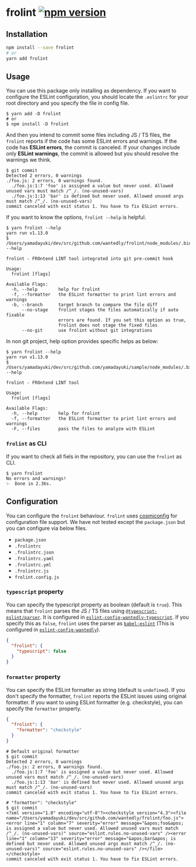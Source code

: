 # frolint [![npm version](https://badge.fury.io/js/frolint.svg)](https://badge.fury.io/js/frolint)

## Installation

```sh
npm install --save frolint
# or
yarn add frolint
```

## Usage

You can use this package only installing as dependency. If you want to configure the ESLint configuration, you should locate the `.eslintrc` for your root directory and you specify the file in config file.

```sh-session
$ yarn add -D frolint
# or
$ npm install -D frolint
```

And then you intend to commit some files including JS / TS files, the `frolint` reports if the code has some ESLint errors and warnings. If the code has **ESLint errors**, the commit is canceled. If your changes include only **ESLint warnings**, the commit is allowed but you should resolve the warnings we think.

```sh-session
$ git commit
Detected 2 errors, 0 warnings
./foo.js: 2 errors, 0 warnings found.
  ./foo.js:1:7 'foo' is assigned a value but never used. Allowed unused vars must match /^_/. (no-unused-vars)
  ./foo.js:1:13 'bar' is defined but never used. Allowed unused args must match /^_/. (no-unused-vars)
commit canceled with exit status 1. You have to fix ESLint errors.
```

If you want to know the options, `frolint --help` is helpful.

```
$ yarn frolint --help
yarn run v1.13.0
$ /Users/yamadayuki/dev/src/github.com/wantedly/frolint/node_modules/.bin/frolint --help

frolint - FROntend LINT tool integrated into git pre-commit hook

Usage:
  frolint [flags]

Available Flags:
  -h, --help        help for frolint
  -f, --formatter   the ESLint formatter to print lint errors and warnings
  -b, --branch      target branch to compare the file diff
      --no-stage    frolint stages the files automatically if auto fixable
                    errors are found. If you set this option as true,
                    frolint does not stage the fixed files
      --no-git      use frolint without git integrations
```

In non git project, help option provides specific helps as below:

```
$ yarn frolint --help
yarn run v1.13.0
$ /Users/yamadayuki/dev/src/github.com/yamadayuki/sample/node_modules/.bin/frolint --help

frolint - FROntend LINT tool

Usage:
  frolint [flags]

Available Flags:
  -h, --help        help for frolint
  -f, --formatter   the ESLint formatter to print lint errors and warnings
  -F, --files       pass the files to analyze with ESLint
```

### `frolint` as CLI

If you want to check all fiels in the repository, you can use the `frolint` as CLI.

```sh-session
$ yarn frolint
No errors and warnings!
✨  Done in 2.36s.
```

## Configuration

You can configure the `frolint` behaviour. `frolint` uses [cosmiconfig](https://github.com/davidtheclark/cosmiconfig) for configuration file support. We have not tested except the `package.json` but you can configure via below files.

- `package.json`
- `.frolintrc`
- `.frolintrc.json`
- `.frolintrc.yaml`
- `.frolintrc.yml`
- `.frolintrc.js`
- `frolint.config.js`

### `typescript` property

You can specify the typescript property as boolean (default is `true`). This means that `frolint` parses the JS / TS files using [`@typescript-eslint/parser`](https://github.com/typescript-eslint/typescript-eslint/tree/master/packages/parser). It is configured in [`eslint-config-wantedly-typescript`](https://github.com/wantedly/frolint/tree/master/packages/eslint-config-wantedly-typescript). If you specify this as `false`, `frolint` uses the parser as [`babel-eslint`](https://github.com/babel/babel-eslint) (This is configured in [`eslint-config-wantedly`](https://github.com/wantedly/frolint/tree/master/packages/eslint-config-wantedly)).

```json
{
  "frolint": {
    "typescript": false
  }
}
```

### `formatter` property

You can specify the ESLint formatter as string (default is `undefined`). If you don't specify the formatter, `frolint` reports the ESLint issues using original formatter. If you want to using ESLint formatter (e.g. checkstyle), you can specify the `formatter` property.

```json
{
  "frolint": {
    "formatter": "checkstyle"
  }
}
```

```sh-session
# Default original formatter
$ git commit
Detected 2 errors, 0 warnings
./foo.js: 2 errors, 0 warnings found.
  ./foo.js:1:7 'foo' is assigned a value but never used. Allowed unused vars must match /^_/. (no-unused-vars)
  ./foo.js:1:13 'bar' is defined but never used. Allowed unused args must match /^_/. (no-unused-vars)
commit canceled with exit status 1. You have to fix ESLint errors.

# "formatter": "checkstyle"
$ git commit
<?xml version="1.0" encoding="utf-8"?><checkstyle version="4.3"><file name="/Users/yamadayuki/dev/src/github.com/wantedly/frolint/foo.js"><error line="1" column="7" severity="error" message="&apos;foo&apos; is assigned a value but never used. Allowed unused vars must match /^_/. (no-unused-vars)" source="eslint.rules.no-unused-vars" /><error line="1" column="13" severity="error" message="&apos;bar&apos; is defined but never used. Allowed unused args must match /^_/. (no-unused-vars)" source="eslint.rules.no-unused-vars" /></file></checkstyle>
commit canceled with exit status 1. You have to fix ESLint errors.
```
